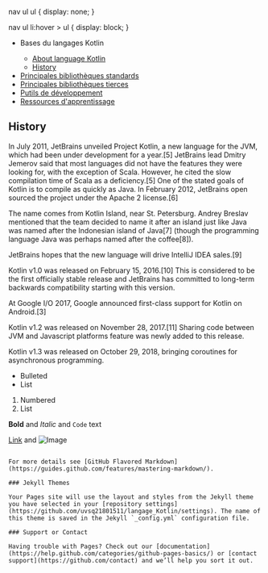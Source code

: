 
nav ul ul {
	display: none;
}
 
nav ul li:hover > ul {
	display: block;
}
<nav>
	<ul>
		<li> Bases du langages Kotlin</li>
			<ul>
				<li><a href="#">About language Kotlin</a></li>
				<li><a href="#">History</a></li>
			</ul>
		<li><a href="#">Principales bibliothèques standards</a></li>
		<li><a href="#">Principales bibliothèques tierces</a></li>
		<li><a href="#">Putils de développement</a></li>
		<li><a href="#">Ressources d'apprentissage</a></li>
	</ul>
</nav>

## History

In July 2011, JetBrains unveiled Project Kotlin, a new language for the JVM, which had been under development for a year.[5] JetBrains lead Dmitry Jemerov said that most languages did not have the features they were looking for, with the exception of Scala. However, he cited the slow compilation time of Scala as a deficiency.[5] One of the stated goals of Kotlin is to compile as quickly as Java. In February 2012, JetBrains open sourced the project under the Apache 2 license.[6]

The name comes from Kotlin Island, near St. Petersburg. Andrey Breslav mentioned that the team decided to name it after an island just like Java was named after the Indonesian island of Java[7] (though the programming language Java was perhaps named after the coffee[8]).

JetBrains hopes that the new language will drive IntelliJ IDEA sales.[9]

Kotlin v1.0 was released on February 15, 2016.[10] This is considered to be the first officially stable release and JetBrains has committed to long-term backwards compatibility starting with this version.

At Google I/O 2017, Google announced first-class support for Kotlin on Android.[3]

Kotlin v1.2 was released on November 28, 2017.[11] Sharing code between JVM and Javascript platforms feature was newly added to this release.

Kotlin v1.3 was released on October 29, 2018, bringing coroutines for asynchronous programming.
- Bulleted
- List

1. Numbered
2. List

**Bold** and _Italic_ and `Code` text

[Link](url) and ![Image](src)
```

For more details see [GitHub Flavored Markdown](https://guides.github.com/features/mastering-markdown/).

### Jekyll Themes

Your Pages site will use the layout and styles from the Jekyll theme you have selected in your [repository settings](https://github.com/uvsq21801511/langage_Kotlin/settings). The name of this theme is saved in the Jekyll `_config.yml` configuration file.

### Support or Contact

Having trouble with Pages? Check out our [documentation](https://help.github.com/categories/github-pages-basics/) or [contact support](https://github.com/contact) and we’ll help you sort it out.
